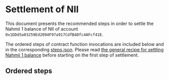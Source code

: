 # Settlement of NII
This document presents the recommended steps in order to settle the Nahmii 1
balance of NII of account `0x1DDd5a03259Ed2094F97a917CdfB4Dfc4AFcf41E`.

The ordered steps of contract function invocations are included below and in
the corresponding [steps.json](./steps.json). Please read [the general recipe
for settling Nahmii 1 balance](../../README.md) before starting on the first
step of settlement.

## Ordered steps

